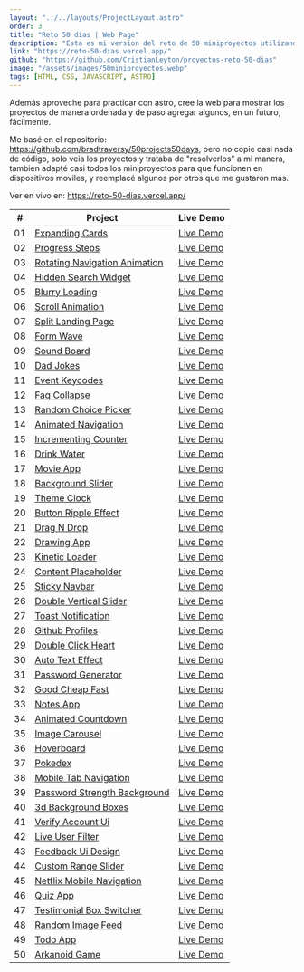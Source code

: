 ```yaml
---
layout: "../../layouts/ProjectLayout.astro"
order: 3
title: "Reto 50 dias | Web Page"
description: "Esta es mi version del reto de 50 miniproyectos utilizando solamente HTML, CSS y JS. Para hacer la web si usé astro y tailwind."
link: "https://reto-50-dias.vercel.app/"
github: "https://github.com/CristianLeyton/proyectos-reto-50-dias"
image: "/assets/images/50miniproyectos.webp"
tags: [HTML, CSS, JAVASCRIPT, ASTRO]
---
```


Además aproveche para practicar con astro, cree la web para mostrar los proyectos de manera ordenada y de paso agregar algunos, en un futuro, fácilmente.

Me basé en el repositorio: <https://github.com/bradtraversy/50projects50days>, pero no copie casi nada de código, solo veia los proyectos y trataba de "resolverlos" a mi manera, tambien adapté casi todos los miniproyectos para que funcionen en dispositivos moviles, y reemplacé algunos por otros que me gustaron más.

Ver en vivo en:
<https://reto-50-dias.vercel.app/>

|  #  | Project                                                                                                                     | Live Demo                                                                         |
| :-: | --------------------------------------------------------------------------------------------------------------------------- | --------------------------------------------------------------------------------- |
| 01  | [Expanding Cards](https://github.com/CristianLeyton/proyectos-reto-50-dias/tree/master/src/pages/projects/Dia1)                             | [Live Demo](https://reto-50-dias.vercel.app/projects/Dia1)               |
| 02  | [Progress Steps](https://github.com/CristianLeyton/proyectos-reto-50-dias/tree/master/src/pages/projects/Dia2)                               | [Live Demo](https://reto-50-dias.vercel.app/projects/Dia2)                |
| 03  | [Rotating Navigation Animation](https://github.com/CristianLeyton/proyectos-reto-50-dias/tree/master/src/pages/projects/Dia3)                       | [Live Demo](https://reto-50-dias.vercel.app/projects/Dia3) |
| 04  | [Hidden Search Widget](https://github.com/CristianLeyton/proyectos-reto-50-dias/tree/master/src/pages/projects/Dia4)                          | [Live Demo](https://reto-50-dias.vercel.app/projects/Dia4)          |
| 05  | [Blurry Loading](https://github.com/CristianLeyton/proyectos-reto-50-dias/tree/master/src/pages/projects/Dia5)                               | [Live Demo](https://reto-50-dias.vercel.app/projects/Dia5)                |
| 06  | [Scroll Animation](https://github.com/CristianLeyton/proyectos-reto-50-dias/tree/master/src/pages/projects/Dia6)                           | [Live Demo](https://reto-50-dias.vercel.app/projects/Dia6)              |
| 07  | [Split Landing Page](https://github.com/CristianLeyton/proyectos-reto-50-dias/tree/master/src/pages/projects/Dia7)                       | [Live Demo](https://reto-50-dias.vercel.app/projects/Dia7)            |
| 08  | [Form Wave](https://github.com/CristianLeyton/proyectos-reto-50-dias/tree/master/src/pages/projects/Dia8)                                         | [Live Demo](https://reto-50-dias.vercel.app/projects/Dia8)                     |
| 09  | [Sound Board](https://github.com/CristianLeyton/proyectos-reto-50-dias/tree/master/src/pages/projects/Dia9)                                     | [Live Demo](https://reto-50-dias.vercel.app/projects/Dia9)                   |
| 10  | [Dad Jokes](https://github.com/CristianLeyton/proyectos-reto-50-dias/tree/master/src/pages/projects/Dia10)                                         | [Live Demo](https://reto-50-dias.vercel.app/projects/Dia10)                     |
| 11  | [Event Keycodes](https://github.com/CristianLeyton/proyectos-reto-50-dias/tree/master/src/pages/projects/Dia11)                               | [Live Demo](https://reto-50-dias.vercel.app/projects/Dia11)                |
| 12  | [Faq Collapse](https://github.com/CristianLeyton/proyectos-reto-50-dias/tree/master/src/pages/projects/Dia12)                                   | [Live Demo](https://reto-50-dias.vercel.app/projects/Dia12)                  |
| 13  | [Random Choice Picker](https://github.com/CristianLeyton/proyectos-reto-50-dias/tree/master/src/pages/projects/Dia13)                   | [Live Demo](https://reto-50-dias.vercel.app/projects/Dia13)          |
| 14  | [Animated Navigation](https://github.com/CristianLeyton/proyectos-reto-50-dias/tree/master/src/pages/projects/Dia14)                     | [Live Demo](https://reto-50-dias.vercel.app/projects/Dia14)           |
| 15  | [Incrementing Counter](https://github.com/CristianLeyton/proyectos-reto-50-dias/tree/master/src/pages/projects/Dia15)                   | [Live Demo](https://reto-50-dias.vercel.app/projects/Dia15)          |
| 16  | [Drink Water](https://github.com/CristianLeyton/proyectos-reto-50-dias/tree/master/src/pages/projects/Dia16)                                     | [Live Demo](https://reto-50-dias.vercel.app/projects/Dia16)                   |
| 17  | [Movie App](https://github.com/CristianLeyton/proyectos-reto-50-dias/tree/master/src/pages/projects/Dia17)                                         | [Live Demo](https://reto-50-dias.vercel.app/projects/Dia17)                     |
| 18  | [Background Slider](https://github.com/CristianLeyton/proyectos-reto-50-dias/tree/master/src/pages/projects/Dia18)                         | [Live Demo](https://reto-50-dias.vercel.app/projects/Dia18)             |
| 19  | [Theme Clock](https://github.com/CristianLeyton/proyectos-reto-50-dias/tree/master/src/pages/projects/Dia19)                                     | [Live Demo](https://reto-50-dias.vercel.app/projects/Dia19)                   |
| 20  | [Button Ripple Effect](https://github.com/CristianLeyton/proyectos-reto-50-dias/tree/master/src/pages/projects/Dia20)                   | [Live Demo](https://reto-50-dias.vercel.app/projects/Dia20)          |
| 21  | [Drag N Drop](https://github.com/CristianLeyton/proyectos-reto-50-dias/tree/master/src/pages/projects/Dia21)                                     | [Live Demo](https://reto-50-dias.vercel.app/projects/Dia21)                   |
| 22  | [Drawing App](https://github.com/CristianLeyton/proyectos-reto-50-dias/tree/master/src/pages/projects/Dia22)                                     | [Live Demo](https://reto-50-dias.vercel.app/projects/Dia22)                   |
| 23  | [Kinetic Loader](https://github.com/CristianLeyton/proyectos-reto-50-dias/tree/master/src/pages/projects/Dia23)                               | [Live Demo](https://reto-50-dias.vercel.app/projects/Dia23)                |
| 24  | [Content Placeholder](https://github.com/CristianLeyton/proyectos-reto-50-dias/tree/master/src/pages/projects/Dia24)                     | [Live Demo](https://reto-50-dias.vercel.app/projects/Dia24)           |
| 25  | [Sticky Navbar](https://github.com/CristianLeyton/proyectos-reto-50-dias/tree/master/src/pages/projects/Dia25)                                 | [Live Demo](https://reto-50-dias.vercel.app/projects/Dia25)                 |
| 26  | [Double Vertical Slider](https://github.com/CristianLeyton/proyectos-reto-50-dias/tree/master/src/pages/projects/Dia26)               | [Live Demo](https://reto-50-dias.vercel.app/projects/Dia26)        |
| 27  | [Toast Notification](https://github.com/CristianLeyton/proyectos-reto-50-dias/tree/master/src/pages/projects/Dia27)                       | [Live Demo](https://reto-50-dias.vercel.app/projects/Dia27)            |
| 28  | [Github Profiles](https://github.com/CristianLeyton/proyectos-reto-50-dias/tree/master/src/pages/projects/Dia28)                             | [Live Demo](https://reto-50-dias.vercel.app/projects/Dia28)               |
| 29  | [Double Click Heart](https://github.com/CristianLeyton/proyectos-reto-50-dias/tree/master/src/pages/projects/Dia29)                       | [Live Demo](https://reto-50-dias.vercel.app/projects/Dia29)            |
| 30  | [Auto Text Effect](https://github.com/CristianLeyton/proyectos-reto-50-dias/tree/master/src/pages/projects/Dia30)                           | [Live Demo](https://reto-50-dias.vercel.app/projects/Dia30)              |
| 31  | [Password Generator](https://github.com/CristianLeyton/proyectos-reto-50-dias/tree/master/src/pages/projects/Dia31)                       | [Live Demo](https://reto-50-dias.vercel.app/projects/Dia31)            |
| 32  | [Good Cheap Fast](https://github.com/CristianLeyton/proyectos-reto-50-dias/tree/master/src/pages/projects/Dia32)                             | [Live Demo](https://reto-50-dias.vercel.app/projects/Dia32)               |
| 33  | [Notes App](https://github.com/CristianLeyton/proyectos-reto-50-dias/tree/master/src/pages/projects/Dia33)                                         | [Live Demo](https://reto-50-dias.vercel.app/projects/Dia33)                     |
| 34  | [Animated Countdown](https://github.com/CristianLeyton/proyectos-reto-50-dias/tree/master/src/pages/projects/Dia34)                       | [Live Demo](https://reto-50-dias.vercel.app/projects/Dia34)            |
| 35  | [Image Carousel](https://github.com/CristianLeyton/proyectos-reto-50-dias/tree/master/src/pages/projects/Dia35)                               | [Live Demo](https://reto-50-dias.vercel.app/projects/Dia35)                |
| 36  | [Hoverboard](https://github.com/CristianLeyton/proyectos-reto-50-dias/tree/master/src/pages/projects/Dia36)                                       | [Live Demo](https://reto-50-dias.vercel.app/projects/Dia36)                    |
| 37  | [Pokedex](https://github.com/CristianLeyton/proyectos-reto-50-dias/tree/master/src/pages/projects/Dia37)                                             | [Live Demo](https://reto-50-dias.vercel.app/projects/Dia37)                       |
| 38  | [Mobile Tab Navigation](https://github.com/CristianLeyton/proyectos-reto-50-dias/tree/master/src/pages/projects/Dia38)                 | [Live Demo](https://reto-50-dias.vercel.app/projects/Dia38)         |
| 39  | [Password Strength Background](https://github.com/CristianLeyton/proyectos-reto-50-dias/tree/master/src/pages/projects/Dia39)   | [Live Demo](https://reto-50-dias.vercel.app/projects/Dia39)  |
| 40  | [3d Background Boxes](https://github.com/CristianLeyton/proyectos-reto-50-dias/tree/master/src/pages/projects/Dia40)                     | [Live Demo](https://reto-50-dias.vercel.app/projects/Dia40)           |
| 41  | [Verify Account Ui](https://github.com/CristianLeyton/proyectos-reto-50-dias/tree/master/src/pages/projects/Dia41)                         | [Live Demo](https://reto-50-dias.vercel.app/projects/Dia41)             |
| 42  | [Live User Filter](https://github.com/CristianLeyton/proyectos-reto-50-dias/tree/master/src/pages/projects/Dia42)                           | [Live Demo](https://reto-50-dias.vercel.app/projects/Dia42)              |
| 43  | [Feedback Ui Design](https://github.com/CristianLeyton/proyectos-reto-50-dias/tree/master/src/pages/projects/Dia43)                       | [Live Demo](https://reto-50-dias.vercel.app/projects/Dia43)            |
| 44  | [Custom Range Slider](https://github.com/CristianLeyton/proyectos-reto-50-dias/tree/master/src/pages/projects/Dia44)                     | [Live Demo](https://reto-50-dias.vercel.app/projects/Dia44)           |
| 45  | [Netflix Mobile Navigation](https://github.com/CristianLeyton/proyectos-reto-50-dias/tree/master/src/pages/projects/Dia45)         | [Live Demo](https://reto-50-dias.vercel.app/projects/Dia45)     |
| 46  | [Quiz App](https://github.com/CristianLeyton/proyectos-reto-50-dias/tree/master/src/pages/projects/Dia46)                                           | [Live Demo](https://reto-50-dias.vercel.app/projects/Dia46)                      |
| 47  | [Testimonial Box Switcher](https://github.com/CristianLeyton/proyectos-reto-50-dias/tree/master/src/pages/projects/Dia47)           | [Live Demo](https://reto-50-dias.vercel.app/projects/Dia47)      |
| 48  | [Random Image Feed](https://github.com/CristianLeyton/proyectos-reto-50-dias/tree/master/src/pages/projects/Dia48)                         | [Live Demo](https://reto-50-dias.vercel.app/projects/Dia48)             |
| 49  | [Todo App](https://github.com/CristianLeyton/proyectos-reto-50-dias/tree/master/src/pages/projects/Dia49)                                         | [Live Demo](https://reto-50-dias.vercel.app/projects/Dia49)                     |
| 50  | [Arkanoid Game](https://github.com/CristianLeyton/proyectos-reto-50-dias/tree/master/src/pages/projects/Dia50)                         | [Live Demo](https://reto-50-dias.vercel.app/projects/Dia50)             |
